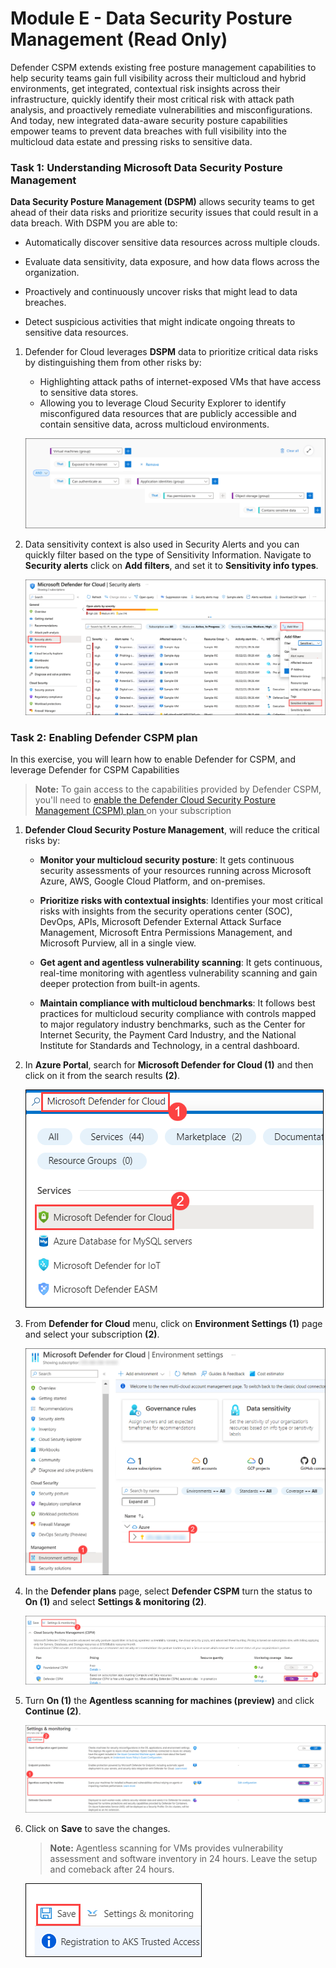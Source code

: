 # Module E - Data Security Posture Management (Read Only)

Defender CSPM extends existing free posture management capabilities to help security teams gain full visibility across their multicloud and hybrid environments, get integrated, contextual risk insights across their infrastructure, quickly identify their most critical risk with attack path analysis, and proactively remediate vulnerabilities and misconfigurations. And today, new integrated data-aware security posture capabilities empower teams to prevent data breaches with full visibility into the multicloud data estate and pressing risks to sensitive data.

### Task 1: Understanding Microsoft Data Security Posture Management

**Data Security Posture Management (DSPM)** allows security teams to get ahead of their data risks and prioritize security issues that could result in a data breach. With DSPM you are able to:
     
   - Automatically discover sensitive data resources across multiple clouds.

   - Evaluate data sensitivity, data exposure, and how data flows across the organization.

   - Proactively and continuously uncover risks that might lead to data breaches.

   - Detect suspicious activities that might indicate ongoing threats to sensitive data resources.
     
1. Defender for Cloud leverages **DSPM** data to prioritize critical data risks by distinguishing them from other risks by:

     - Highlighting attack paths of internet-exposed VMs that have access to sensitive data stores.
     - Allowing you to leverage Cloud Security Explorer to identify misconfigured data resources that are publicly accessible and contain sensitive data, across multicloud environments. 

      ![](../images/def1.png)

2. Data sensitivity context is also used in Security Alerts and you can quickly filter based on the type of Sensitivity Information. Navigate to **Security alerts** click on **Add filters**, and set it to **Sensitivity info types**.

     ![](../images/def3.png) 

### Task 2: Enabling Defender CSPM plan

In this exercise, you will learn how to enable Defender for CSPM, and leverage Defender for CSPM Capabilities

   >**Note:** To gain access to the capabilities provided by Defender CSPM, you'll need to <a href="https://learn.microsoft.com/en-us/azure/defender-for-cloud/enable-enhanced-security">enable the Defender Cloud Security Posture Management (CSPM) plan </a> on your subscription


1. **Defender Cloud Security Posture Management**, will reduce the critical risks by:

     - **Monitor your multicloud security posture**: It gets continuous security assessments of your resources running across Microsoft Azure, AWS, Google Cloud Platform, and on-premises.
     
     - **Prioritize risks with contextual insights**: Identifies your most critical risks with insights from the security operations center (SOC), DevOps, APIs, Microsoft Defender External Attack Surface Management, Microsoft Entra Permissions Management, and Microsoft Purview, all in a single view.
     
     - **Get agent and agentless vulnerability scanning**: It gets continuous, real-time monitoring with agentless vulnerability scanning and gain deeper protection from built-in agents.
     
     - **Maintain compliance with multicloud benchmarks**: It follows best practices for multicloud security compliance with controls mapped to major regulatory industry benchmarks, such as the Center for Internet Security, the Payment Card Industry, and the National Institute for Standards and Technology, in a central dashboard. 

1. In **Azure Portal**, search for **Microsoft Defender for Cloud (1)** and then click on it from the search results **(2)**. 

      ![](../images/m1-img1.png)

2. From **Defender for Cloud** menu, click on **Environment Settings (1)** page and select your subscription **(2)**.

      ![](../images/m1-img2.png)

3. In the **Defender plans** page, select **Defender CSPM** turn the status to **On (1)** and select **Settings & monitoring (2)**.

      ![](../images/m1-img3.png)

4. Turn **On (1)** the **Agentless scanning for machines (preview)** and click **Continue (2)**.

      ![](../images/m1-img4.png)

5. Click on **Save** to save the changes. 

   >**Note:** Agentless scanning for VMs provides vulnerability assessment and software inventory in 24 hours. Leave the setup and comeback after 24 hours.

      ![](../images/m1-img5.png)
